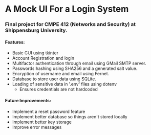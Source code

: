 # A Mock UI For a Login System   
### Final project for CMPE 412 (Networks and Security) at Shippensburg University.  


#### Features:
- Basic GUI using tkinter
- Account Registration and login
- Multifactor authentication through email using GMail SMTP server.
- Passwords hashing using SHA256 and a generated salt value.  
- Encryption of username and email using Fernet.  
- Database to store user data using SQLite.  
- Loading of sensitive data in '.env' files using dotenv
  - Ensures credentials are not hardcoded

#### Future Improvements:
- Implement a reset password feature
- Implement better database so things aren't stored locally
- Implement better key storage
- Improve error messages


